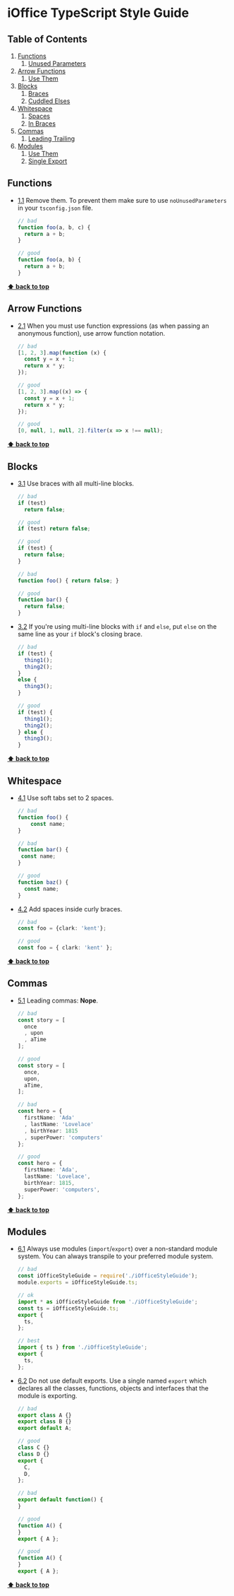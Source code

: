 <!-- THIS IS AN AUTO-GENERATED FILE - DO NOT MODIFY MANUALLY -->
# iOffice TypeScript Style Guide

## Table of Contents

  1. [Functions](#functions)
      1. [Unused Parameters](#functions--unused-parameters)
  2. [Arrow Functions](#arrows)
      1. [Use Them](#arrows--use-them)
  3. [Blocks](#blocks)
      1. [Braces](#blocks--braces)
      2. [Cuddled Elses](#blocks--cuddled-elses)
  4. [Whitespace](#whitespace)
      1. [Spaces](#whitespace--spaces)
      2. [In Braces](#whitespace--in-braces)
  5. [Commas](#commas)
      1. [Leading Trailing](#commas--leading-trailing)
  6. [Modules](#modules)
      1. [Use Them](#modules--use-them)
      2. [Single Export](#modules--single-export)

## Functions

  <a name="functions--unused-parameters"></a><a name="1.1"></a>
  - [1.1](#functions--unused-parameters) Remove them. To prevent them make sure to use `noUnusedParameters` in your
    `tsconfig.json` file.

    ```ts
    // bad
    function foo(a, b, c) {
      return a + b;
    }
    
    // good
    function foo(a, b) {
      return a + b;
    }
    ```

**[⬆ back to top](#table-of-contents)**

## Arrow Functions

  <a name="arrows--use-them"></a><a name="2.1"></a>
  - [2.1](#arrows--use-them) When you must use function expressions (as when passing an anonymous function), use arrow
    function notation.

    ```ts
    // bad
    [1, 2, 3].map(function (x) {
      const y = x + 1;
      return x * y;
    });
    
    // good
    [1, 2, 3].map((x) => {
      const y = x + 1;
      return x * y;
    });
    ```

    ```ts
    // good
    [0, null, 1, null, 2].filter(x => x !== null);
    ```

**[⬆ back to top](#table-of-contents)**

## Blocks

  <a name="blocks--braces"></a><a name="3.1"></a>
  - [3.1](#blocks--braces) Use braces with all multi-line blocks.

    ```ts
    // bad
    if (test)
      return false;
    
    // good
    if (test) return false;
    
    // good
    if (test) {
      return false;
    }
    
    // bad
    function foo() { return false; }
    
    // good
    function bar() {
      return false;
    }
    ```

  <a name="blocks--cuddled-elses"></a><a name="3.2"></a>
  - [3.2](#blocks--cuddled-elses) If you're using multi-line blocks with `if` and `else`, put `else` on the same line as
    your `if` block's closing brace.

    ```ts
    // bad
    if (test) {
      thing1();
      thing2();
    }
    else {
      thing3();
    }
    
    // good
    if (test) {
      thing1();
      thing2();
    } else {
      thing3();
    }
    ```

**[⬆ back to top](#table-of-contents)**

## Whitespace

  <a name="whitespace--spaces"></a><a name="4.1"></a>
  - [4.1](#whitespace--spaces) Use soft tabs set to 2 spaces.

    ```ts
    // bad
    function foo() {
        const name;
    }
    
    // bad
    function bar() {
     const name;
    }
    
    // good
    function baz() {
      const name;
    }
    ```

  <a name="whitespace--in-braces"></a><a name="4.2"></a>
  - [4.2](#whitespace--in-braces) Add spaces inside curly braces.

    ```ts
    // bad
    const foo = {clark: 'kent'};
    
    // good
    const foo = { clark: 'kent' };
    ```

**[⬆ back to top](#table-of-contents)**

## Commas

  <a name="commas--leading-trailing"></a><a name="5.1"></a>
  - [5.1](#commas--leading-trailing) Leading commas: **Nope**.

    ```ts
    // bad
    const story = [
      once
      , upon
      , aTime
    ];
    
    // good
    const story = [
      once,
      upon,
      aTime,
    ];
    
    // bad
    const hero = {
      firstName: 'Ada'
      , lastName: 'Lovelace'
      , birthYear: 1815
      , superPower: 'computers'
    };
    
    // good
    const hero = {
      firstName: 'Ada',
      lastName: 'Lovelace',
      birthYear: 1815,
      superPower: 'computers',
    };
    ```

**[⬆ back to top](#table-of-contents)**

## Modules

  <a name="modules--use-them"></a><a name="6.1"></a>
  - [6.1](#modules--use-them) Always use modules (`import`/`export`) over a non-standard module system. You can always
    transpile to your preferred module system.

    ```ts
    // bad
    const iOfficeStyleGuide = require('./iOfficeStyleGuide');
    module.exports = iOfficeStyleGuide.ts;
    
    // ok
    import * as iOfficeStyleGuide from './iOfficeStyleGuide';
    const ts = iOfficeStyleGuide.ts;
    export {
      ts,
    };
    
    // best
    import { ts } from './iOfficeStyleGuide';
    export {
      ts,
    };
    ```

  <a name="modules--single-export"></a><a name="6.2"></a>
  - [6.2](#modules--single-export) Do not use default exports. Use a single named `export` which  declares all the classes, 
    functions, objects and interfaces that the module is exporting.

    ```ts
    // bad
    export class A {}
    export class B {}
    export default A;
    
    // good
    class C {}
    class D {}
    export {
      C,
      D,
    };
    ```

    ```ts
    // bad
    export default function() {
    }
    
    // good
    function A() {
    }
    export { A };
    ```

    ```ts
    // good
    function A() {
    }
    export { A };
    ```

**[⬆ back to top](#table-of-contents)**
